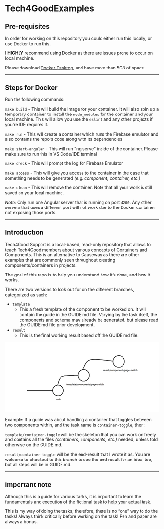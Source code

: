 # Tech4GoodExamples

## Pre-requisites

In order for working on this repository you could either run this locally, or use Docker to run this.

I **HIGHLY** recommend using Docker as there are issues prone to occur on local machine.

Please download [Docker Desktop](https://www.docker.com/products/docker-desktop/), and have more than 5GB of space.

---

## Steps for Docker

Run the following commands:

`make build` - This will build the image for your container. It will also spin up a temporary container to install the `node_modules` for the container and your local machine. This will allow you use the `eslint` and any other projects if you're IDE requires it.

`make run` - This will create a container which runs the Firebase emulator and also contains the repo's code along with its dependencies

`make start-angular` - This will run "ng serve" inside of the container. Please make sure to run this in VS Code/IDE terminal

`make check` - This will prompt the log for Firebase Emulator

`make access` - This will give you access to the container in the case that something needs to be generated *(e.g. component, container, etc.)*

`make clean` - This will remove the container. Note that all your work is still saved on your local machine.

*Note:* Only run one Angular server that is running on port `4200`. Any other servers that uses a different port will not work due to the Docker container not exposing those ports.

---

## Introduction

Tech4Good Support is a local-based, read-only repository that allows to teach Tech4Good members about various concepts of Containers and Components. This is an alternative to Causeway as there are other examples that are commonly seen throughout creating components/containers in projects.

The goal of this repo is to help you understand how it’s done, and how it works.

There are two versions to look out for on the different branches, categorized as such:

- `template`
    - This a fresh template of the component to be worked on. It will contain the guide in the GUIDE.md file. Varying by the task itself, the components and schema may already be generated, but please read the GUIDE.md file prior development.
- `result`
    - This is the final working result based off the GUIDE.md file.

![git flow](src/assets/git_images/image.png)


Example: If a guide was about handling a container that toggles between two components within, and the task name is `container-toggle`, then:

`template/container-toggle` will be the skeleton that you can work on freely and contains all the files *(containers, components, etc.)* needed, unless told otherwise on the GUIDE.md.

`result/container-toggle` will be the end-result that I wrote it as. You are welcome to checkout to this branch to see the end result for an idea, too, but all steps will be in GUIDE.md.

---

## Important note

Although this is a guide for various tasks, it is important to learn the fundamentals and execution of the fictional task to help your actual task.

This is my way of doing the tasks; therefore, there is no “one” way to do the tasks! Always think critically before working on the task! Pen and paper are always a bonus.
